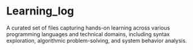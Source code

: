 # Learning_log
A curated set of files capturing hands-on learning across various programming languages and technical domains, including syntax exploration, algorithmic problem-solving, and system behavior analysis.
